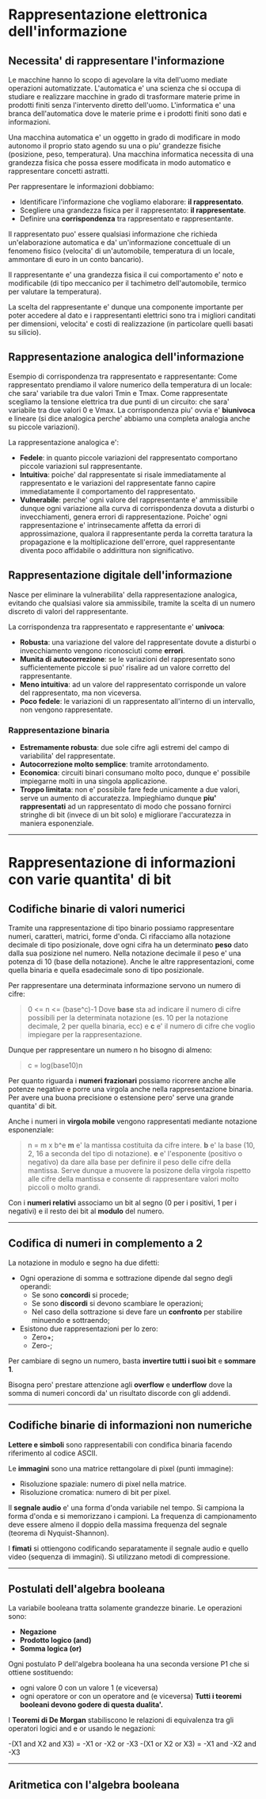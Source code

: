 # Rappresentazione elettronica dell'informazione

## Necessita' di rappresentare l'informazione 

Le macchine hanno lo scopo di agevolare la vita dell'uomo mediate operazioni automatizzate.
L'automatica e' una scienza che si occupa di studiare e realizzare macchine in grado di trasformare materie prime in prodotti finiti senza l'intervento diretto dell'uomo.
L'informatica e' una branca dell'automatica dove le materie prime e i prodotti finiti sono dati e informazioni.


Una macchina automatica e' un oggetto in grado di modificare in modo autonomo il proprio stato agendo su una o piu' grandezze fisiche (posizione, peso, temperatura).
Una macchina informatica necessita di una grandezza fisica che possa essere modificata in modo automatico e rappresentare concetti astratti.

Per rappresentare le informazioni dobbiamo:
* Identificare l'informazione che vogliamo elaborare: **il rappresentato**.
* Scegliere una grandezza fisica per il rappresentato: **il rappresentate**.
* Definire una **corrispondenza** tra rappresentato e rappresentante.

Il rappresentato puo' essere qualsiasi informazione che richieda un'elaborazione automatica e da' un'informazione concettuale di un fenomeno fisico (velocita' di un'automobile, temperatura di un locale, ammontare di euro in un conto bancario).

Il rappresentante e' una grandezza fisica il cui comportamento e' noto e modificabile (di tipo meccanico per il tachimetro dell'automobile, termico per valutare la temperatura).

La scelta del rappresentante e' dunque una componente importante per poter accedere al dato e i rappresentanti elettrici sono tra i migliori canditati per dimensioni, velocita' e costi di realizzazione (in particolare quelli basati su silicio).

## Rappresentazione analogica dell'informazione

Esempio di corrispondenza tra rappresentato e rappresentante:
Come rappresentato prendiamo il valore numerico della temperatura di un locale: che sara' variabile tra due valori Tmin e Tmax.
Come rappresentate scegliamo la tensione elettrica tra due punti di un circuito: che sara' variabile tra due valori 0 e Vmax.
La corrispondenza piu' ovvia e' **biunivoca** e lineare (si dice analogica perche' abbiamo una completa analogia anche su piccole variazioni).

La rappresentazione analogica e':
* **Fedele**: in quanto piccole variazioni del rappresentato comportano piccole variazioni sul rappresentante.
* **Intuitiva**: poiche' dal rappresentate si risale immediatamente al rappresentato e le variazioni del rappresentate fanno capire immediatamente il comportamento del rappresentato.
* **Vulnerabile**: perche' ogni valore del rappresentante e' ammissibile dunque ogni variazione alla curva di corrispondenza dovuta a disturbi o invecchiamenti, genera errori di rappresentazione. Poiche' ogni rappresentazione e' intrinsecamente affetta da errori di approssimazione, qualora il rappresentante perda la corretta taratura la propagazione e la moltiplicazione dell'errore, quel rappresentante diventa poco affidabile o addirittura non significativo.

## Rappresentazione digitale dell'informazione

Nasce per eliminare la vulnerabilita' della rappresentazione analogica, evitando che qualsiasi valore sia ammissibile, tramite la scelta di un numero discreto di valori del rappresentante.

La corrispondenza tra rappresentato e rappresentante e' **univoca**:
* **Robusta**: una variazione del valore del rappresentate dovute a disturbi o invecchiamento vengono riconosciuti come **errori**.
* **Munita di autocorrezione**: se le variazioni del rappresentato sono sufficientemente piccole si puo' risalire ad un valore corretto del rappresentante.
* **Meno intuitiva**: ad un valore del rappresentato corrisponde un valore del rappresentato, ma non viceversa.
* **Poco fedele**: le variazioni di un rappresentato all'interno di un intervallo, non vengono rappresentate.

### Rappresentazione binaria

* **Estremamente robusta**: due sole cifre agli estremi del campo di variabilita' del rappresentate.
* **Autocorrezione molto semplice**: tramite arrotondamento.
* **Economica**: circuiti binari consumano molto poco, dunque e' possibile impiegarne molti in una singola applicazione.
* **Troppo limitata**: non e' possibile fare fede unicamente a due valori, serve un aumento di accuratezza. Impieghiamo dunque **piu' rappresentati** ad un rappresentato di modo che possano fornirci stringhe di bit (invece di un bit solo) e migliorare l'accuratezza in maniera esponenziale.

___

# Rappresentazione di informazioni con varie quantita' di bit

## Codifiche binarie di valori numerici

Tramite una rappresentazione di tipo binario possiamo rappresentare numeri, caratteri, matrici, forme d'onda.
Ci rifacciamo alla notazione decimale di tipo posizionale, dove ogni cifra ha un determinato **peso** dato dalla sua posizione nel numero. Nella notazione decimale il peso e' una potenza di 10 (base della notazione).
Anche le altre rappresentazioni, come quella binaria e quella esadecimale sono di tipo posizionale.

Per rappresentare una determinata informazione servono un numero di cifre:
> 0 <= n <= (base^c)-1
Dove **base** sta ad indicare il numero di cifre possibili per la determinata notazione (es. 10 per la notazione decimale, 2 per quella binaria, ecc) e **c** e' il numero di cifre che voglio impiegare per la rappresentazione.

Dunque per rappresentare un numero n ho bisogno di almeno:
> c = log(base10)n

Per quanto riguarda i **numeri frazionari** possiamo ricorrere anche alle potenze negative e porre una virgola anche nella rappresentazione binaria.
Per avere una buona precisione o estensione pero' serve una grande quantita' di bit.

Anche i numeri in **virgola mobile** vengono rappresentati mediante notazione esponenziale:
> n = m x b^e
**m** e' la mantissa costituita da cifre intere.
**b** e' la base (10, 2, 16 a seconda del tipo di notazione).
**e** e' l'esponente (positivo o negativo) da dare alla base per definire il peso delle cifre della mantissa. Serve dunque a muovere la posizone della virgola rispetto alle cifre della mantissa e consente di rappresentare valori molto piccoli o molto grandi.

Con i **numeri relativi** associamo un bit al segno (0 per i positivi, 1 per i negativi) e il resto dei bit al **modulo** del numero.

___

## Codifica di numeri in complemento a 2

La notazione in modulo e segno ha due difetti:
* Ogni operazione di somma e sottrazione dipende dal segno degli operandi:
  * Se sono **concordi** si procede;
  * Se sono **discordi** si devono scambiare le operazioni;
  * Nel caso della sottrazione si deve fare un **confronto** per stabilire minuendo e sottraendo;
* Esistono due rappresentazioni per lo zero:
  * Zero+;
  * Zero-;

Per cambiare di segno un numero, basta **invertire tutti i suoi bit** e **sommare 1**.

Bisogna pero' prestare attenzione agli **overflow** e **underflow** dove la somma di numeri concordi da' un risultato discorde con gli addendi.

___

## Codifiche binarie di informazioni non numeriche

**Lettere e simboli** sono rappresentabili con condifica binaria facendo riferimento al codice ASCII.

Le **immagini** sono una matrice rettangolare di pixel (punti immagine):
* Risoluzione spaziale: numero di pixel nella matrice.
* Risoluzione cromatica: numero di bit per pixel.

Il **segnale audio** e' una forma d'onda variabile nel tempo. Si campiona la forma d'onda e si memorizzano i campioni. La frequenza di campionamento deve essere almeno il doppio della massima frequenza del segnale (teorema di Nyquist-Shannon).

I **fimati** si ottiengono codificando separatamente il segnale audio e quello video (sequenza di immagini). Si utilizzano metodi di compressione.

___

## Postulati dell'algebra booleana

La variabile booleana tratta solamente grandezze binarie.
Le operazioni sono:
* **Negazione**
* **Prodotto logico (and)**
* **Somma logica (or)**

Ogni postulato P dell'algebra booleana ha una seconda versione P1 che si ottiene sostituendo:
* ogni valore 0 con un valore 1 (e viceversa)
* ogni operatore or con un operatore and (e viceversa)
**Tutti i teoremi booleani devono godere di questa dualita'.**

I **Teoremi di De Morgan** stabiliscono le relazioni di equivalenza tra gli operatori logici and e or usando le negazioni:

-(X1 and X2 and X3) = -X1 or -X2 or -X3
-(X1 or X2 or X3) = -X1 and -X2 and -X3

___

## Aritmetica con l'algebra booleana

